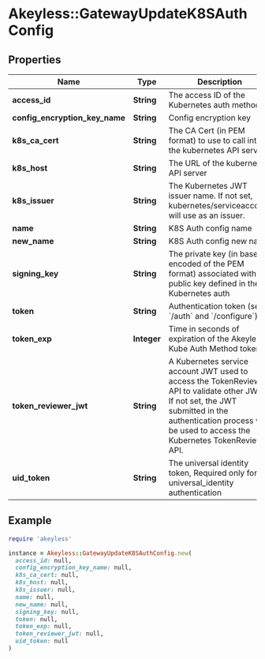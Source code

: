 # Akeyless::GatewayUpdateK8SAuthConfig

## Properties

| Name | Type | Description | Notes |
| ---- | ---- | ----------- | ----- |
| **access_id** | **String** | The access ID of the Kubernetes auth method |  |
| **config_encryption_key_name** | **String** | Config encryption key | [optional] |
| **k8s_ca_cert** | **String** | The CA Cert (in PEM format) to use to call into the kubernetes API server | [optional] |
| **k8s_host** | **String** | The URL of the kubernetes API server |  |
| **k8s_issuer** | **String** | The Kubernetes JWT issuer name. If not set, kubernetes/serviceaccount will use as an issuer. | [optional] |
| **name** | **String** | K8S Auth config name |  |
| **new_name** | **String** | K8S Auth config new name |  |
| **signing_key** | **String** | The private key (in base64 encoded of the PEM format) associated with the public key defined in the Kubernetes auth |  |
| **token** | **String** | Authentication token (see &#x60;/auth&#x60; and &#x60;/configure&#x60;) | [optional] |
| **token_exp** | **Integer** | Time in seconds of expiration of the Akeyless Kube Auth Method token | [optional] |
| **token_reviewer_jwt** | **String** | A Kubernetes service account JWT used to access the TokenReview API to validate other JWTs. If not set, the JWT submitted in the authentication process will be used to access the Kubernetes TokenReview API. | [optional] |
| **uid_token** | **String** | The universal identity token, Required only for universal_identity authentication | [optional] |

## Example

```ruby
require 'akeyless'

instance = Akeyless::GatewayUpdateK8SAuthConfig.new(
  access_id: null,
  config_encryption_key_name: null,
  k8s_ca_cert: null,
  k8s_host: null,
  k8s_issuer: null,
  name: null,
  new_name: null,
  signing_key: null,
  token: null,
  token_exp: null,
  token_reviewer_jwt: null,
  uid_token: null
)
```

